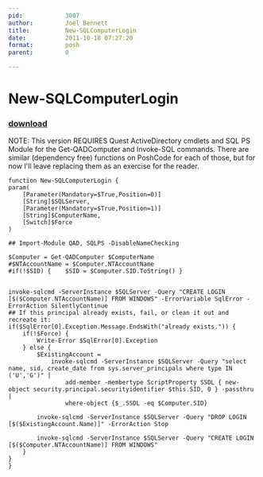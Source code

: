 ```yaml
---
pid:            3007
author:         Joel Bennett
title:          New-SQLComputerLogin
date:           2011-10-18 07:27:20
format:         posh
parent:         0

---
```


# New-SQLComputerLogin

### [download](Scripts\3007.ps1)

NOTE: This version REQUIRES Quest ActiveDirectory cmdlets and SQL PS Module for the Get-QADComputer and Invoke-SQL commands.  There are similar (dependency free) functions on PoshCode for each of those, but for now I'll leave replacing them as an exercise for the reader.

```posh
function New-SQLComputerLogin {
param(
	[Parameter(Mandatory=$True,Position=0)]
	[String]$SQLServer,
	[Parameter(Mandatory=$True,Position=1)]
	[String]$ComputerName,
	[Switch]$Force
)

## Import-Module QAD, SQLPS -DisableNameChecking

$Computer = Get-QADComputer $ComputerName
#$NTAccountName = $Computer.NTAccountName
#if(!$SID) {	$SID = $Computer.SID.ToString() }


invoke-sqlcmd -ServerInstance $SQLServer -Query "CREATE LOGIN [$($Computer.NTAccountName)] FROM WINDOWS" -ErrorVariable SqlError -ErrorAction SilentlyContinue
## If this principal already exists, fail, or clean it out and recreate it:
if($SqlError[0].Exception.Message.EndsWith("already exists.")) {
	if(!$Force) {
		Write-Error $SqlError[0].Exception
	} else {
		$ExistingAccount = 
			invoke-sqlcmd -ServerInstance $SQLServer -Query "select name, sid, create_date from sys.server_principals where type IN ('U','G')" | 
				add-member -membertype ScriptProperty SSDL { new-object security.principal.securityidentifier $this.SID, 0 } -passthru | 
				where-object {$_.SSDL -eq $Computer.SID}

		invoke-sqlcmd -ServerInstance $SQLServer -Query "DROP LOGIN [$($ExistingAccount.Name)]" -ErrorAction Stop

		invoke-sqlcmd -ServerInstance $SQLServer -Query "CREATE LOGIN [$($Computer.NTAccountName)] FROM WINDOWS"
	}
}
}
```
